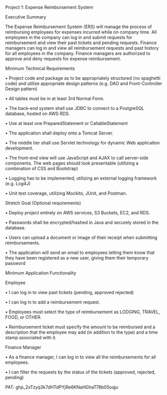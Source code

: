 
Project 1: Expense Reimbursement System

Executive Summary

The Expense Reimbursement System (ERS) will manage the process of reimbursing employees for expenses incurred while on company time. All employees in the company can log in and submit requests for reimbursement and view their past tickets and pending requests. Finance managers can log in and view all reimbursement requests and past history for all employees in the company. Finance managers are authorized to approve and deny requests for expense reimbursement.

Minimum Technical Requirements

• Project code and package as to be appropriately structured (no spaghetti code) and utilize appropriate design patterns (e.g. DAO and Front-Controller Design pattern)

• All tables must be in at least 3rd Normal Form.

• The back-end system shall use JDBC to connect to a PostgreSQL database, hosted on AWS RDS.

• Use at least one PreparedStatement or CallableStatement

• The application shall deploy onto a Tomcat Server.

• The middle tier shall use Servlet technology for dynamic Web application development.

• The front-end view will use JavaScript and AJAX to call server-side components. The web pages should look presentable (utilizing a combination of CSS and Bootstrap)

• Logging has to be implemented, utilizing an external logging framework (e.g. Log4J)

• Unit test coverage, utilizing Mockito, JUnit, and Postman.

Stretch Goal (Optional requirements)

• Deploy project entirely on AWS services, S3 Buckets, EC2, and RDS.

• Passwords shall be encrypted/hashed in Java and securely stored in the database.

• Users can upload a document or image of their receipt when submitting reimbursements.

• The application will send an email to employees letting them know that they have been registered as a new user, giving them their temporary password

Minimum Application Functionality

Employee

• I can log in to view past tickets (pending, approved rejected)

• I can log in to add a reimbursement request.

• Employees must select the type of reimbursement as LODGING, TRAVEL, FOOD, or OTHER.

• Reimbursement ticket must specify the amount to be reimbursed and a description that the employee may add (in addition to the type) and a time stamp associated with it.

Finance Manager

• As a finance manager, I can log in to view all the reimbursements for all employees.

• I can filter the requests by the status of the tickets (approved, rejected, pending)

PAT: 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
